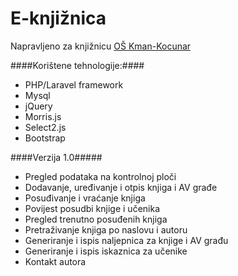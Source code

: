 E-knjižnica
=======

Napravljeno za knjižnicu [OŠ Kman-Kocunar](http://os-kman-kocunar-st.skole.hr/)

####Korištene tehnologije:####

- PHP/Laravel framework
- Mysql
- jQuery
- Morris.js
- Select2.js
- Bootstrap

####Verzija 1.0#####

- Pregled podataka na kontrolnoj ploči
- Dodavanje, uređivanje i otpis knjiga i AV građe
- Posuđivanje i vraćanje knjiga
- Povijest posudbi knjige i učenika
- Pregled trenutno posuđenih knjiga
- Pretraživanje knjiga po naslovu i autoru
- Generiranje i ispis naljepnica za knjige i AV građu
- Generiranje i ispis iskaznica za učenike
- Kontakt autora
